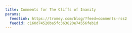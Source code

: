 ```yaml
---
title: Comments for The Cliffs of Inanity
params:
  feedlink: https://tromey.com/blog/?feed=comments-rss2
  feedid: c160d74520ba5fc363820e74556feb1d
---
```

